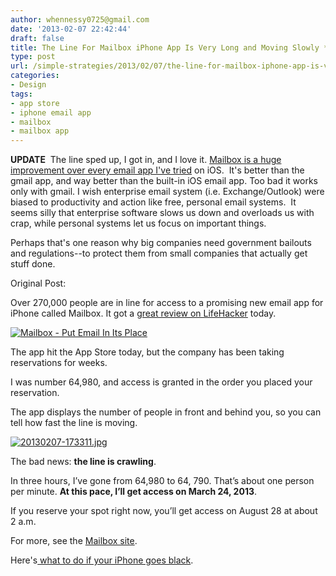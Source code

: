 ```yaml
---
author: whennessy0725@gmail.com
date: '2013-02-07 22:42:44'
draft: false
title: The Line For Mailbox iPhone App Is Very Long and Moving Slowly **UPDATE**
type: post
url: /simple-strategies/2013/02/07/the-line-for-mailbox-iphone-app-is-very-long-and-moving-slowly
categories:
- Design
tags:
- app store
- iphone email app
- mailbox
- mailbox app
---
```


**UPDATE**  The line sped up, I got in, and I love it. [Mailbox is a huge improvement over every email app I've tried](http://www.mailboxapp.com/) on iOS.  It's better than the gmail app, and way better than the built-in iOS email app. Too bad it works only with gmail.
I wish enterprise email system (i.e. Exchange/Outlook) were biased to productivity and action like free, personal email systems.  It seems silly that enterprise software slows us down and overloads us with crap, while personal systems let us focus on important things.




Perhaps that's one reason why big companies need government bailouts and regulations--to protect them from small companies that actually get stuff done.




Original Post:




Over 270,000 people are in line for access to a promising new email app for iPhone called Mailbox. It got a [great review on LifeHacker](http://lifehacker.com/5982592/mailbox-makes-getting-to-inbox-zero-ridiculously-easy) today.




[![Mailbox - Put Email In Its Place](http://journeymapp.com/simplestrategies/wp-content/uploads/2013/02/mailbox-put-email-in-its-place_thumb.png)
](http://journeymapp.com/simplestrategies/wp-content/uploads/2013/02/mailbox-put-email-in-its-place.png)




The app hit the App Store today, but the company has been taking reservations for weeks.




I was number 64,980, and access is granted in the order you placed your reservation.




The app displays the number of people in front and behind you, so you can tell how fast the line is moving.




[![20130207-173311.jpg](http://journeymapp.com/simplestrategies/wp-content/uploads/2013/02/20130207-173311.jpg)
](http://journeymapp.com/simplestrategies/wp-content/uploads/2013/02/20130207-173311.jpg)




The bad news: **the line is crawling**.




In three hours, I’ve gone from 64,980 to 64, 790. That’s about one person per minute. **At this pace, I’ll get access on March 24, 2013**.




If you reserve your spot right now, you’ll get access on August 28 at about 2 a.m.




For more, see the [Mailbox site](http://www.mailboxapp.com/).




Here's[ what to do if your iPhone goes black](/simple-strategies/2012/05/08/your-iphone-just-went-black-and-it-wont-respond-to-any-button-heres-what-you-do).
